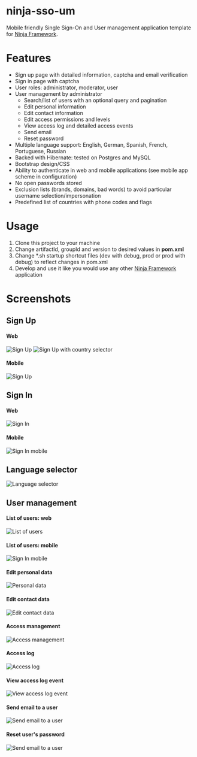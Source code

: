 # ninja-sso-um
Mobile friendly Single Sign-On and User management application template for [Ninja Framework](http://www.ninjaframework.org/).

# Features
* Sign up page with detailed information, captcha and email verification
* Sign in page with captcha
* User roles: administrator, moderator, user
* User management by administrator
    * Search/list of users with an optional query and pagination
    * Edit personal information
    * Edit contact information
    * Edit access permissions and levels
    * View access log and detailed access events
    * Send email
    * Reset password
* Multiple language support: English, German, Spanish, French, Portuguese, Russian
* Backed with Hibernate: tested on Postgres and MySQL
* Bootstrap design/CSS
* Ability to authenticate in web and mobile applications (see mobile app scheme in configuration)
* No open passwords stored
* Exclusion lists (brands, domains, bad words) to avoid particular username selection/impersonation
* Predefined list of countries with phone codes and flags

# Usage
1. Clone this project to your machine
2. Change artifactId, groupId and version to desired values in **pom.xml**
3. Change *.sh startup shortcut files (dev with debug, prod or prod with debug) to reflect changes in pom.xml
4. Develop and use it like you would use any other [Ninja Framework](http://www.ninjaframework.org/) application

# Screenshots

## Sign Up
#### Web
![Sign Up](docs/images/sign-up-web.png)
![Sign Up with country selector](docs/images/sign-up-web-country-selector.png)
#### Mobile
![Sign Up](docs/images/sign-up-mobile.png)

## Sign In
#### Web
![Sign In](docs/images/sign-in-web.png)
#### Mobile
![Sign In mobile](docs/images/sign-in-mobile-small.png)

## Language selector
![Language selector](docs/images/sign-in-mobile-small-language-selector.png)

## User management
#### List of users: web
![List of users](docs/images/admin-users-web.png)
#### List of users: mobile
![Sign In mobile](docs/images/admin-users-mobile.png)
#### Edit personal data
![Personal data](docs/images/admin-users-personal-data-e.png)
#### Edit contact data
![Edit contact data](docs/images/admin-users-contact-data.png)
#### Access management
![Access management](docs/images/admin-users-access.png)
#### Access log
![Access log](docs/images/admin-users-access-log-web-e.png)
#### View access log event
![View access log event](docs/images/admin-users-access-log-event-web.png)
#### Send email to a user
![Send email to a user](docs/images/admin-users-send-email.png)
#### Reset user's password
![Send email to a user](docs/images/admin-users-reset-password.png)
